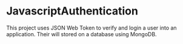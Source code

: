 # JavascriptAuthentication
This project uses JSON Web Token to verify and login a user into an application. Their will stored on a database using MongoDB.
